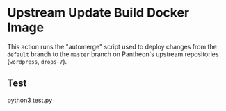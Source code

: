 # Upstream Update Build Docker Image

This action runs the "automerge" script used to deploy changes from the `default` branch to the `master` branch on Pantheon's upstream repositories (`wordpress`, `drops-7`).

## Test

python3 test.py
